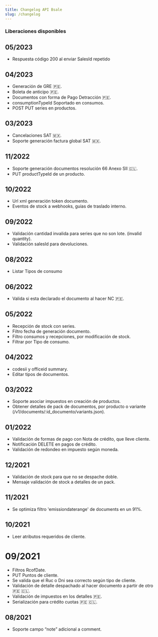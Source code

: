 ```yaml
---
title: Changelog API Bsale
slug: /changelog
---
```


### Liberaciones disponibles

## 05/2023
- Respuesta código 200 al enviar SalesId repetido

## 04/2023
- Generación de GRE 🇵🇪.
- Boleta de anticipo 🇵🇪.
- Documentos con forma de Pago Detracción 🇵🇪.
- consumptionTypeId Soportado en consumos.
- POST PUT series en productos.

## 03/2023
- Cancelaciones SAT 🇲🇽.
- Soporte generación factura global SAT 🇲🇽.

## 11/2022
- Soporte generación documentos resolución 66 Anexo SII 🇨🇱.
- PUT productTypeId de un producto.

## 10/2022
- Url xml generación token documento.
- Eventos de stock a webhooks, guias de traslado interno.

## 09/2022
- Validación cantidad invalida para series que no son lote. (invalid quantity).
- Validación salesId para devoluciones.

## 08/2022
- Listar Tipos de consumo

## 06/2022
- Valida si esta declarado el documento al hacer NC 🇵🇪.

## 05/2022
- Recepción de stock con series.
- Filtro fecha de generación documento.
- Filtro consumos y recepciones, por modificación de stock.
- Filtrar por Tipo de consumo.

## 04/2022
- codesii y officeid summary.
- Editar tipos de documentos.

## 03/2022
- Soporte asociar impuestos en creación de productos.
- Obtener detalles de pack de documentos, por producto o variante (/v1/documents/:id_documento/variants.json).

## 01/2022
- Validación de formas de pago con Nota de crédito, que lleve cliente.
- Notificación DELETE en pagos de crédito.
- Validación de redondeo en impuesto según moneda.

## 12/2021
- Validación de stock para que no se despache doble.
- Mensaje validación de stock a detalles de un pack.

## 11/2021
- Se optimiza filtro 'emissiondaterange' de documents en un 91%.

## 10/2021
- Leer atributos requeridos de cliente.

# 09/2021
- Filtros RcofDate.
- PUT Puntos de cliente.
- Se valida que el Ruc o Dni sea correcto según tipo de cliente.
- Validación de detalle despachado al hacer documento a partir de otro  🇵🇪 🇨🇱.
- Validación de impuestos en los detalles 🇵🇪.
- Serialización para crédito cuotas 🇵🇪 🇨🇱.

## 08/2021
- Soporte campo “note” adicional a comment.
